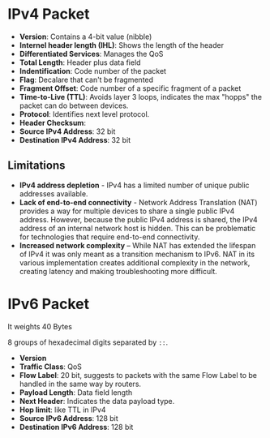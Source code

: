# IPv4 Packet

- **Version**: Contains a 4-bit value (nibble) 
- **Internel header length (IHL)**: Shows the length of the header
- **Differentiated Services**: Manages the QoS
- **Total Length**: Header plus data field
- **Indentification**: Code number of the packet
- **Flag**: Decalare that can't be fragmented
- **Fragment Offset**: Code number of a specific fragment of a packet
- **Time-to-Live (TTL)**: Avoids layer 3 loops, indicates the max "hopps" the packet can do between devices.
- **Protocol**: Identifies next level protocol.
- **Header Checksum**: 
- **Source IPv4 Address**: 32 bit
- **Destination IPv4 Address**: 32 bit

## Limitations

- **IPv4 address depletion** - IPv4 has a limited number of unique public addresses available.
- **Lack of end-to-end connectivity** - Network Address Translation (NAT) provides a way for multiple devices to share a single public IPv4 address. However, because the public IPv4 address is shared, the IPv4 address of an internal network host is hidden. This can be problematic for technologies that require end-to-end connectivity.
- **Increased network complexity** – While NAT has extended the lifespan of IPv4 it was only meant as a transition mechanism to IPv6. NAT in its various implementation creates additional complexity in the network, creating latency and making troubleshooting more difficult.

# IPv6 Packet

It weights 40 Bytes

8 groups of hexadecimal digits separated by `::`.

- **Version**
- **Traffic Class**: QoS
- **Flow Label**: 20 bit, suggests to packets with the same Flow Label to be handled in the same way by routers.
- **Payload Length**: Data field length
- **Next Header**: Indicates the data payload type.
- **Hop limit**: like TTL in IPv4
- **Source IPv6 Address**: 128 bit
- **Destination IPv6 Address**: 128 bit
